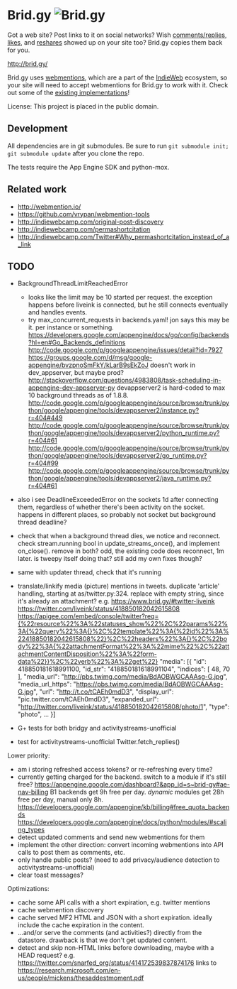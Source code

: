Brid.gy ![Brid.gy](https://raw.github.com/snarfed/bridgy/master/static/bridgy_logo_128.jpg)
===

Got a web site? Post links to it on social networks? Wish
[comments/replies](http://indiewebcamp.com/comment),
[likes](http://indiewebcamp.com/like), and
[reshares](http://indiewebcamp.com/repost) showed up on your site too? Brid.gy
copies them back for you.

http://brid.gy/

Brid.gy uses [webmentions](http://www.webmention.org/), which are a part of the
[IndieWeb](http://indiewebcamp.com/) ecosystem, so your site will need to accept
webmentions for Brid.gy to work with it. Check out some of the
[existing implementations](http://indiewebcamp.com/webmention#Implementations)!

License: This project is placed in the public domain.


Development
---
All dependencies are in git submodules. Be sure to run
`git submodule init; git submodule update` after you clone the repo.

The tests require the App Engine SDK and python-mox.


Related work
---
* http://webmention.io/
* https://github.com/vrypan/webmention-tools
* http://indiewebcamp.com/original-post-discovery
* http://indiewebcamp.com/permashortcitation
* http://indiewebcamp.com/Twitter#Why_permashortcitation_instead_of_a_link


TODO
---

* BackgroundThreadLimitReachedError
  * looks like the limit may be 10 started per request. the exception happens
  before liveink is connected, but he still connects eventually and handles
  events.
  * try max_concurrent_requests in backends.yaml! jon says this may be it. per
  instance or something.
  https://developers.google.com/appengine/docs/go/config/backends?hl=en#Go_Backends_definitions
  http://code.google.com/p/googleappengine/issues/detail?id=7927
  https://groups.google.com/d/msg/google-appengine/bvzpnoSmFkY/kLarB9sEkZoJ
doesn't work in dev_appserver, but maybe prod?
  http://stackoverflow.com/questions/4983808/task-scheduling-in-appengine-dev-appserver-py
  devappserver2 is hard-coded to max 10 background threads as of 1.8.8.
  http://code.google.com/p/googleappengine/source/browse/trunk/python/google/appengine/tools/devappserver2/instance.py?r=404#449
  http://code.google.com/p/googleappengine/source/browse/trunk/python/google/appengine/tools/devappserver2/python_runtime.py?r=404#61
  http://code.google.com/p/googleappengine/source/browse/trunk/python/google/appengine/tools/devappserver2/go_runtime.py?r=404#99
  http://code.google.com/p/googleappengine/source/browse/trunk/python/google/appengine/tools/devappserver2/java_runtime.py?r=404#61
* also i see DeadlineExceededError on the sockets 1d after connecting them,
  regardless of whether there's been activity on the socket. happens in
  different places, so probably not socket but background thread deadline?
* check that when a background thread dies, we notice and reconnect. check
  stream.running bool in update_streams_once(), and implement on_close(). remove
  in both?
  odd, the existing code does reconnect, 1m later. is tweepy itself doing that?
  still add my own fixes though?
* same with updater thread, check that it's running
* translate/linkify media (picture) mentions in tweets.
  duplicate 'article' handling, starting at as/twitter.py:324. replace with
  empty string, since it's already an attachment?
  e.g. https://www.brid.gy/#twitter-liveink
  https://twitter.com/liveink/status/418850182042615808
  https://apigee.com/embed/console/twitter?req={%22resource%22%3A%22statuses_show%22%2C%22params%22%3A{%22query%22%3A{}%2C%22template%22%3A{%22id%22%3A%22418850182042615808%22}%2C%22headers%22%3A{}%2C%22body%22%3A{%22attachmentFormat%22%3A%22mime%22%2C%22attachmentContentDisposition%22%3A%22form-data%22}}%2C%22verb%22%3A%22get%22}
  "media": [{
    "id": 418850181618991100,
    "id_str": "418850181618991104",
    "indices": [
      48,
      70
    ],
    "media_url": "http://pbs.twimg.com/media/BdAOBWGCAAAsg-G.jpg",
    "media_url_https": "https://pbs.twimg.com/media/BdAOBWGCAAAsg-G.jpg",
    "url": "http://t.co/tCAEh0mdD3",
    "display_url": "pic.twitter.com/tCAEh0mdD3",
    "expanded_url": "http://twitter.com/liveink/status/418850182042615808/photo/1",
    "type": "photo",
    ...
    }]

* G+ tests for both bridgy and activitystreams-unofficial
* test for activitystreams-unofficial Twitter.fetch_replies()

Lower priority:

* am i storing refreshed access tokens? or re-refreshing every time?
* currently getting charged for the backend. switch to a module if it's still
  free? https://appengine.google.com/dashboard?&app_id=s~brid-gy#ae-nav-billing
  B1 backends get 9h free per day. *dynamic* modules get 28h free per day,
  manual only 8h.
  https://developers.google.com/appengine/kb/billing#free_quota_backends
  https://developers.google.com/appengine/docs/python/modules/#scaling_types
* detect updated comments and send new webmentions for them
* implement the other direction: convert incoming webmentions into API calls to
  post them as comments, etc.
* only handle public posts? (need to add privacy/audience detection to
  activitystreams-unofficial)
* clear toast messages?

Optimizations:

* cache some API calls with a short expiration, e.g. twitter mentions
* cache webmention discovery
* cache served MF2 HTML and JSON with a short expiration. ideally include the
  cache expiration in the content.
* ...and/or serve the comments (and activities?) directly from the datastore.
  drawback is that we don't get updated content.
* detect and skip non-HTML links before downloading, maybe with a HEAD request?
  e.g. https://twitter.com/snarfed_org/status/414172539837874176 links to
  https://research.microsoft.com/en-us/people/mickens/thesaddestmoment.pdf
